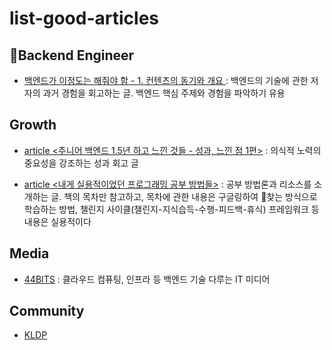 # list-good-articles

## Backend Engineer
- [백엔드가 이정도는 해줘야 함 - 1. 컨텐츠의 동기와 개요
](https://velog.io/@city7310/%EB%B0%B1%EC%97%94%EB%93%9C%EA%B0%80-%EC%9D%B4%EC%A0%95%EB%8F%84%EB%8A%94-%ED%95%B4%EC%A4%98%EC%95%BC-%ED%95%A8-1.-%EC%BB%A8%ED%85%90%EC%B8%A0%EC%9D%98-%EB%8F%99%EA%B8%B0%EC%99%80-%EA%B0%9C%EC%9A%94) : 백엔드의 기술에 관한 저자의 과거 경험을 회고하는 글. 백엔드 핵심 주제와 경험을 파악하기 유용

## Growth
- [article <주니어 백엔드 1.5년 하고 느낀 것들 - 성과, 느낀 점 1편>](https://velog.io/@city7310/%EC%A3%BC%EB%8B%88%EC%96%B4%EB%A1%9C-1%EB%85%84-%EC%9D%BC%ED%95%98%EA%B3%A0-%EB%8A%90%EB%82%80-%EA%B2%83%EB%93%A4) : 의식적 노력의 중요성을 강조하는 성과 회고 글

- [article <내게 실용적이었던 프로그래밍 공부 방법들>](https://velog.io/@city7310/%EB%82%B4%EA%B0%80-%EA%B3%B5%EB%B6%80%ED%95%98%EB%8A%94-%EB%B0%A9%EC%8B%9D) : 공부 방법론과 리소스를 소개하는 글. 책의 목차만 참고하고, 목차에 관한 내용은 구글링하여 찾는 방식으로 학습하는 방법, 챌린지 사이클(챌린지-지식습득-수행-피드백-휴식) 프레임워크 등 내용은 실용적이다

## Media
- [44BITS](https://www.44bits.io/ko) : 클라우드 컴퓨팅, 인프라 등 백엔드 기술 다루는 IT 미디어

## Community
- [KLDP](https://kldp.org/)
